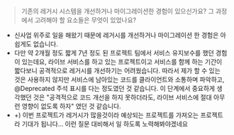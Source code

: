 > 기존의 레거시 시스템을 개선하거나 마이그레이션한 경험이 있으신가요? 그 과정에서 고려해야 할 요소들은 무엇이 있었나요?

* 신사업 위주로 일을 해왔기 때문에 레거시를 개선하거나 마이그레이션 한 경험은 아쉽게도 없습니다.
* 다만 약 2개월 정도 짧게 7년 정도 된 프로젝트 팀에서 서비스 유지보수를 했던 경험이 있는데요, 라이브 서비스를 하고 있는 프로젝트이고 서비스를 함께 하는 기간이 짧다보니 공격적으로 레거시를 개선하기는 어려웠습니다. 따라서 제가 할 수 있는 것은 사용하지 않지만 서비스에 남아있는 코드를 클라이언트와 소통하며 파악하고, @Deprecated 주석 표시를 다는 정도였던 것 같습니다. 이 단계에서 중요하게 생각했던 것은 "공격적으로 코드 개선을 하지 못하더라도, 라이브 서비스에 절대 아무런 영향이 없도록 하자" 였던 것 같습니다.
* +) 이번 프로젝트가 레거시가 많을것이라 예상되는 프로젝트를 가져오는 프로젝트라 기대가 됩니다... 이런 질문 대비해서 일 하도록 노력해봐야겠네요
